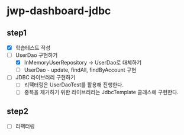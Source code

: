 # jwp-dashboard-jdbc

## step1
- [x] 학습테스트 작성
- [ ] UserDao 구현하기
  - [x] InMemoryUserRepository -> UserDao로 대체하기
  - [ ] UserDao - update, findAll, findByAccount 구현
- [ ] JDBC 라이브러리 구현하기
  - [ ] 리팩터링은 UserDaoTest를 활용해 진행한다.
  - [ ] 중복을 제거하기 위한 라이브러리는 JdbcTemplate 클래스에 구현한다.

## step2
- [ ] 리팩터링
